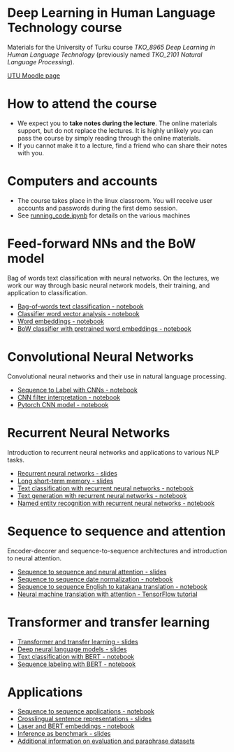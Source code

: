 # Deep Learning in Human Language Technology course

Materials for the University of Turku course *TKO_8965 Deep Learning in Human Language Technology* (previously named *TKO_2101 Natural Language Processing*).

[UTU Moodle page](https://moodle.utu.fi/course/view.php?id=18315)

# How to attend the course

* We expect you to **take notes during the lecture**. The online materials support, but do not replace the lectures. It is highly unlikely you can pass the course by simply reading through the online materials.
* If you cannot make it to a lecture, find a friend who can share their notes with you.

# Computers and accounts

* The course takes place in the linux classroom. You will receive user accounts and passwords during the first demo session.
* See [running_code.ipynb](running_code.ipynb) for details on the various machines

# Feed-forward NNs and the BoW model

Bag of words text classification with neural networks. On the lectures, we work our way through basic neural network models, their training, and application to classification.

* [Bag-of-words text classification - notebook](bow_classifier.ipynb)
* [Classifier word vector analysis - notebook](bow_classifier_features.ipynb)
* [Word embeddings - notebook](word_embeddings.ipynb)
* [BoW classifier with pretrained word embeddings - notebook](bow_classifier_embeddings_simpler.ipynb)

# Convolutional Neural Networks

Convolutional neural networks and their use in natural language processing.

* [Sequence to Label with CNNs - notebook](seq2label_conv.ipynb)
* [CNN filter interpretation - notebook](cnn_filters.ipynb)
* [Pytorch CNN model - notebook](cnn_model_pytorch.ipynb)

# Recurrent Neural Networks

Introduction to recurrent neural networks and applications to various NLP tasks.

* [Recurrent neural networks - slides](slides/Recurrent_neural_networks.pdf)
* [Long short-term memory - slides](slides/Long_short-term_memory.pdf)
* [Text classification with recurrent neural networks - notebook](rnn_text_classification.ipynb)
* [Text generation with recurrent neural networks - notebook](rnn_text_generation.ipynb)
* [Named entity recognition with recurrent neural networks - notebook](rnn_named_entity_recognition.ipynb)

# Sequence to sequence and attention

Encoder-decorer and sequence-to-sequence architectures and introduction to neural attention.

* [Sequence to sequence and neural attention - slides](slides/Sequence_to_sequence_and_attention.pdf)
* [Sequence to sequence date normalization - notebook](seq2seq_dates.ipynb)
* [Sequence to sequence English to katakana translation - notebook](seq2seq_katakana.ipynb)
* [Neural machine translation with attention - TensorFlow tutorial](https://www.tensorflow.org/tutorials/text/nmt_with_attention)

# Transformer and transfer learning

* [Transformer and transfer learning - slides](slides/Transformer_and_transfer_learning.pdf)
* [Deep neural language models - slides](slides/Deep_neural_language_models.pdf)
* [Text classification with BERT - notebook](bert_text_classification.ipynb)
* [Sequence labeling with BERT - notebook](bert_sequence_labeling.ipynb)

# Applications

* [Sequence to sequence applications - notebook](seq2seq_applications.ipynb)
* [Crosslingual sentence representations - slides](slides/Crosslingual_sentence_representations.pdf)
* [Laser and BERT embeddings - notebook](laser.ipynb)
* [Inference as benchmark - slides](slides/Inference_as_benchmark.pdf)
* [Additional information on evaluation and paraphrase datasets](Paraphrase_corpora.pdf)

